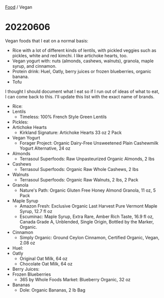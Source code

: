 <head>
    <link rel="stylesheet" type="text/css" media="all" href="/style.css">
</head>

[Food](index.md) / Vegan

# 20220606

Vegan foods that I eat on a normal basis:

* Rice with a lot of different kinds of lentils, with pickled veggies such as pickles, white and red kimchi. I like artichoke hearts, too.
* Vegan yogurt with: nuts (almonds, cashews, walnuts), granola, maple syrup, and cinnamon.
* Protein drink: Huel, Oatly, berry juices or frozen blueberries, organic banana.
* Tofu

I thought I should document what I eat so if I run out of ideas of what to eat, I can come back to this. I'll update this list with the exact name of brands.

* Rice:
* Lentils
    * Timeless: 100% French Style Green Lentils
* Pickles:
* Artichoke Hearts
    * Kirkland Signature: Artichoke Hearts 33 oz 2 Pack
* Vegan Yogurt
    * Forager Project: Organic Dairy-Free Unsweetened Plain Cashewmilk Yogurt Alternative, 24 oz
* Almonds
    * Terrasoul Superfoods: Raw Unpasteurized Organic Almonds, 2 lbs
* Cashews
    * Terrasoul Superfoods: Organic Raw Whole Cashews, 2 lbs
* Walnuts
    * Terrasoul Superfoods: Organic Raw Walnuts, 2 lbs, 2 Pack
* Granola
    * Nature's Path: Organic Gluten Free Honey Almond Granola, 11 oz, 5 Pack
* Maple Syrup
    * Amazon Fresh: Exclusive Organic Last Harvest Pure Vermont Maple Syrup, 12.7 fl oz
    * Escuminac: Maple Syrup, Extra Rare, Amber Rich Taste, 16.9 fl oz, Canada Grade A, Unblended, Single Origin, Bottled by the Marker, Organic.
* Cinnamon
    * Simply Organic: Ground Ceylon Cinnamon, Certified Organic, Vegan, 2.08 oz
* Huel:
* Oatly
    * Original Oat Milk, 64 oz
    * Chocolate Oat Milk, 64 oz
* Berry Juices:
* Frozen Blueberries
    * 365 by Whole Foods Market: Blueberry Organic, 32 oz
* Bananas
    * Dole: Organic Bananas, 2 lb Bag